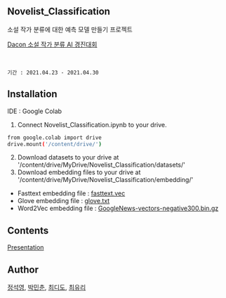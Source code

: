 ## Novelist_Classification

소설 작가 분류에 대한 예측 모델 만들기 프로젝트

[Dacon 소설 작가 분류 AI 경진대회](https://dacon.io/competitions/official/235670/overview/description)

<br>

`기간 : 2021.04.23 - 2021.04.30`

## Installation
IDE : Google Colab<br>
1. Connect Novelist_Classification.ipynb to your drive.
```sh
from google.colab import drive
drive.mount('/content/drive/')
```

2. Download datasets to your drive at '/content/drive/MyDrive/Novelist_Classification/datasets/'<br>
3. Download embedding files to your drive at '/content/drive/MyDrive/Novelist_Classification/embedding/'<br>
- Fasttext embedding file : [fasttext.vec](https://drive.google.com/file/d/1yHGtccC2FV3_d6C6_Q4cozYSOgA7bG-e/view)
- Glove embedding file : [glove.txt](https://drive.google.com/file/d/1yHGtccC2FV3_d6C6_Q4cozYSOgA7bG-e/view)
- Word2Vec embedding file : [GoogleNews-vectors-negative300.bin.gz](https://drive.google.com/file/d/1yHGtccC2FV3_d6C6_Q4cozYSOgA7bG-e/view)


## Contents
[Presentation](https://github.com/TitusChoi/Novelist_Classification/blob/master/Novelist_Classification.pdf)

## Author
[정석영](https://github.com/jsy242), [박민춘](https://github.com/sprical408), [최디도](https://github.com/TitusChoi), [최유리](https://github.com/yuls12)


